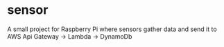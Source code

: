 # sensor
A small project for Raspberry Pi where sensors gather data and send it to AWS Api Gateway -> Lambda -> DynamoDb
